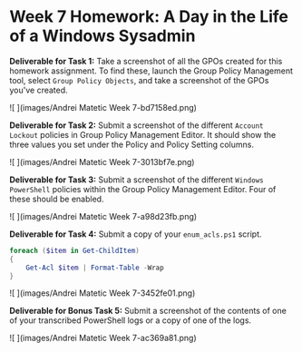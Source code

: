 # Week 7 Homework: A Day in the Life of a Windows Sysadmin

**Deliverable for Task 1:** Take a screenshot of all the GPOs created for this homework assignment. To find these, launch the Group Policy Management tool, select `Group Policy Objects`, and take a screenshot of the GPOs you've created.  

![ ](images/Andrei Matetic Week 7-bd7158ed.png)

**Deliverable for Task 2:** Submit a screenshot of the different `Account Lockout` policies in Group Policy Management Editor. It should show the three values you set under the Policy and Policy Setting columns.  

![ ](images/Andrei Matetic Week 7-3013bf7e.png)

**Deliverable for Task 3:** Submit a screenshot of the different `Windows PowerShell` policies within the Group Policy Management Editor. Four of these should be enabled.

![ ](images/Andrei Matetic Week 7-a98d23fb.png)

**Deliverable for Task 4:** Submit a copy of your `enum_acls.ps1` script.  

```PowerShell
foreach ($item in Get-ChildItem)
{
    Get-Acl $item | Format-Table -Wrap
}
```

![ ](images/Andrei Matetic Week 7-3452fe01.png)

**Deliverable for Bonus Task 5:** Submit a screenshot of the contents of one of your transcribed PowerShell logs or a copy of one of the logs.  

![ ](images/Andrei Matetic Week 7-ac369a81.png)
